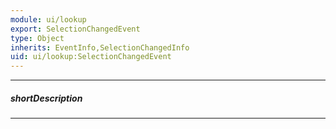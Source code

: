 ```yaml
---
module: ui/lookup
export: SelectionChangedEvent
type: Object
inherits: EventInfo,SelectionChangedInfo
uid: ui/lookup:SelectionChangedEvent
---
```

---
##### shortDescription
<!-- Description goes here -->

---
<!-- Description goes here -->